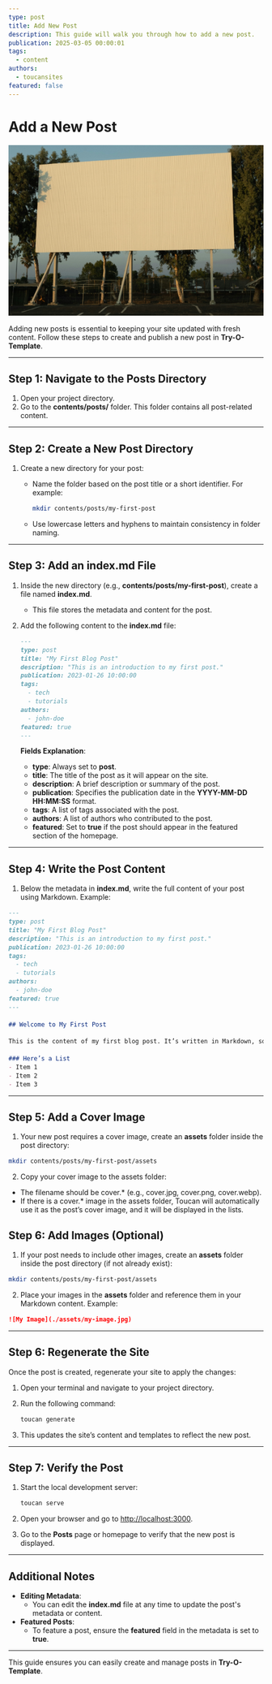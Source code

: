 ```yaml
---
type: post
title: Add New Post
description: This guide will walk you through how to add a new post.
publication: 2025-03-05 00:00:01
tags:
  - content
authors:
  - toucansites
featured: false
---
```


# Add a New Post

![Cover Image](./assets/cover.jpg)

Adding new posts is essential to keeping your site updated with fresh content. Follow these steps to create and publish a new post in **Try-O-Template**.

---

## Step 1: Navigate to the Posts Directory

1. Open your project directory.
2. Go to the **contents/posts/** folder. This folder contains all post-related content.

---

## Step 2: Create a New Post Directory

1. Create a new directory for your post:
   - Name the folder based on the post title or a short identifier. For example:

     ```bash
     mkdir contents/posts/my-first-post
     ```

   - Use lowercase letters and hyphens to maintain consistency in folder naming.

---

## Step 3: Add an **index.md** File

1. Inside the new directory (e.g., **contents/posts/my-first-post**), create a file named **index.md**.
   - This file stores the metadata and content for the post.

2. Add the following content to the **index.md** file:

   ```markdown
   ---
   type: post
   title: "My First Blog Post"
   description: "This is an introduction to my first post."
   publication: 2023-01-26 10:00:00
   tags:
     - tech
     - tutorials
   authors:
     - john-doe
   featured: true
   ---
   ```

   **Fields Explanation**:
   - **type**: Always set to **post**.
   - **title**: The title of the post as it will appear on the site.
   - **description**: A brief description or summary of the post.
   - **publication**: Specifies the publication date in the **YYYY-MM-DD HH:MM:SS** format.
   - **tags**: A list of tags associated with the post.
   - **authors**: A list of authors who contributed to the post.
   - **featured**: Set to **true** if the post should appear in the featured section of the homepage.

---

## Step 4: Write the Post Content

1. Below the metadata in **index.md**, write the full content of your post using Markdown. Example:

```markdown
---
type: post
title: "My First Blog Post"
description: "This is an introduction to my first post."
publication: 2023-01-26 10:00:00
tags:
  - tech
  - tutorials
authors:
  - john-doe
featured: true
---

## Welcome to My First Post

This is the content of my first blog post. It’s written in Markdown, so you can easily format headings, lists, images, and more.

### Here’s a List
- Item 1
- Item 2
- Item 3
```

---

## Step 5: Add a Cover Image

1. Your new post requires a cover image, create an **assets** folder inside the post directory:

  ```bash
  mkdir contents/posts/my-first-post/assets
  ```

2. Copy your cover image to the assets folder:

- The filename should be cover.* (e.g., cover.jpg, cover.png, cover.webp).
- If there is a cover.* image in the assets folder, Toucan will automatically use it as the post’s cover image, and it will be displayed in the lists.

## Step 6: Add Images (Optional)

1. If your post needs to include other images, create an **assets** folder inside the post directory (if not already exist):

  ```bash
  mkdir contents/posts/my-first-post/assets
  ```

2. Place your images in the **assets** folder and reference them in your Markdown content. Example:

  ```markdown
  ![My Image](./assets/my-image.jpg)
  ```

---

## Step 6: Regenerate the Site

Once the post is created, regenerate your site to apply the changes:

1. Open your terminal and navigate to your project directory.
2. Run the following command:

   ```bash
   toucan generate
   ```

3. This updates the site’s content and templates to reflect the new post.

---

## Step 7: Verify the Post

1. Start the local development server:

   ```bash
   toucan serve
   ```

2. Open your browser and go to [http://localhost:3000](http://localhost:3000).
3. Go to the **Posts** page or homepage to verify that the new post is displayed.

---

## Additional Notes

- **Editing Metadata**:
  - You can edit the **index.md** file at any time to update the post's metadata or content.
- **Featured Posts**:
  - To feature a post, ensure the **featured** field in the metadata is set to **true**.

---

This guide ensures you can easily create and manage posts in **Try-O-Template**.
